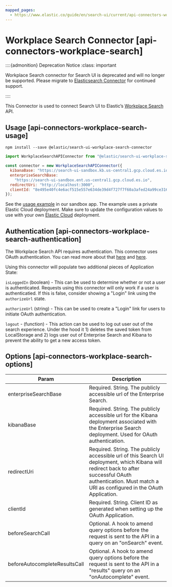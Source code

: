 ```yaml
---
mapped_pages:
  - https://www.elastic.co/guide/en/search-ui/current/api-connectors-workplace-search.html
---
```


# Workplace Search Connector [api-connectors-workplace-search]

::::{admonition} Deprecation Notice
:class: important

Workplace Search connector for Search UI is deprecated and will no longer be supported. Please migrate to [Elasticsearch Connector](/reference/api-connectors-elasticsearch.md) for continued support.

::::

This Connector is used to connect Search UI to Elastic’s [Workplace Search](https://www.elastic.co/workplace-search/) API.

## Usage [api-connectors-workplace-search-usage]

```shell
npm install --save @elastic/search-ui-workplace-search-connector
```

```js
import WorkplaceSearchAPIConnector from "@elastic/search-ui-workplace-search-connector";

const connector = new WorkplaceSearchAPIConnector({
  kibanaBase: "https://search-ui-sandbox.kb.us-central1.gcp.cloud.es.io:9243",
  enterpriseSearchBase:
    "https://search-ui-sandbox.ent.us-central1.gcp.cloud.es.io",
  redirectUri: "http://localhost:3000",
  clientId: "8e495e40fc4e6acf515e557e634de39d4f727f7f60a3afed24a99ce316607c1e"
});
```

See the [usage example](https://github.com/elastic/search-ui/blob/main/examples/sandbox/src/pages/workplace-search/index.js) in our sandbox app. The example uses a private Elastic Cloud deployment. Make sure to update the configuration values to use with your own [Elastic Cloud](https://www.elastic.co/cloud/) deployment.

## Authentication [api-connectors-workplace-search-authentication]

The Workplace Search API requires authentication. This connector uses OAuth authentication. You can read more about that [here](https://www.elastic.co/guide/en/workplace-search/current/building-custom-search-workplace-search.html) and [here](https://www.elastic.co/guide/en/workplace-search/current/workplace-search-search-oauth.html).

Using this connector will populate two additional pieces of Application State:

`isLoggedIn` (boolean) - This can be used to determine whether or not a user is authenticated. Requests using this connector will only work if a user is authenticatied. If this is false, consider showing a "Login" link using the `authorizeUrl` state.

`authorizeUrl` (string) - This can be used to create a "Login" link for users to initiate OAuth authentication.

`logout` - (function) - This action can be used to log out user out of the search experience. Under the hood it 1) deletes the saved token from LocalStorage and 2) logs user out of Enterprise Search and Kibana to prevent the ability to get a new access token.

## Options [api-connectors-workplace-search-options]

| Param                         | Description                                                                                                                                                                                                    |
| ----------------------------- | -------------------------------------------------------------------------------------------------------------------------------------------------------------------------------------------------------------- |
| enterpriseSearchBase          | Required. String. The publicly accessible url of the Enterprise Search.                                                                                                                                        |
| kibanaBase                    | Required. String. The publicly accessible url for the Kibana deployment associated with the Enterprise Search deployment. Used for OAuth authentication.                                                       |
| redirectUri                   | Required. String. The publicly accessible url of this Search UI deployment, which Kibana will redirect back to after successful OAuth authentication. Must match a URI as configured in the OAuth Application. |
| clientId                      | Required. String. Client ID as generated when setting up the OAuth Application.                                                                                                                                |
| beforeSearchCall              | Optional. A hook to amend query options before the request is sent to the API in a query on an "onSearch" event.                                                                                               |
| beforeAutocompleteResultsCall | Optional. A hook to amend query options before the request is sent to the API in a "results" query on an "onAutocomplete" event.                                                                               |
